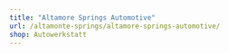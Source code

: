 ```yaml
---
title: "Altamore Springs Automotive"
url: /altamonte-springs/altamore-springs-automotive/
shop: Autowerkstatt
---
```

